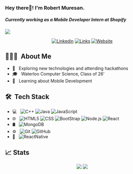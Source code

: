 <h3> Hey there👋! I'm Robert Muresan.</h3>
<h5> Currently working as a Mobile Developer Intern at Shopify</h5>

<img src="https://instagram.fyyz1-1.fna.fbcdn.net/v/t51.2885-15/e35/66444273_2213686155609519_1704688932610605397_n.jpg?tp=1&_nc_ht=instagram.fyyz1-1.fna.fbcdn.net&_nc_cat=103&_nc_ohc=HEvXVswLkz8AX9JGkbh&edm=AABBvjUBAAAA&ccb=7-4&oh=226b22bc2ae410b49797f91efa97df01&oe=60D4896E&_nc_sid=83d603">
<br>

<p>
  <p align="center">
    <a href="https://www.linkedin.com/in/robert-muresan/"><img src="https://img.shields.io/badge/-Robert Muresan-0e76a8?style=for-the-badge&logo=Linkedin&logoColor=white&link=https://www.linkedin.com/in/robert-muresan/" alt="Linkedin"></a>
    <a href="mailto:robert.victor.muresan@gmail.com"><img src="https://img.shields.io/badge/-robert.victor.muresan@gmail.com-DB4437?style=for-the-badge&logoColor=white&logo=Gmail&link=mailto:robert.victor.muresan@gmail.com" alt="Links"></a>
    <a href="https://rmuresan.com/"><img src="https://img.shields.io/badge/-rmuresan.com-239e33?style=for-the-badge&logoColor=white&logo=GoogleChrome&link=https://rmuresan.com/" alt="Website"></a> 
  </p>
</p>

## 👨🏻‍💻 &nbsp;About Me 

- 🤔 &nbsp; Exploring new technologies and attending hackathons
- 🎓 &nbsp; Waterloo Computer Science, Class of 26'
- 💼 &nbsp; Learning about Mobile Development

## 🛠 &nbsp;Tech Stack

- 💻 &nbsp;
  ![C++](https://img.shields.io/badge/-C++-333333?style=flat&logo=C%2B%2B&logoColor=00599C)
  ![Java](https://img.shields.io/badge/-Java-333333?style=flat&logo=Java&logoColor=007396)
  ![JavaScript](https://img.shields.io/badge/-JavaScript-333333?style=flat&logo=javascript)
- 🌐 &nbsp;
  ![HTML5](https://img.shields.io/badge/-HTML5-333333?style=flat&logo=HTML5)
  ![CSS](https://img.shields.io/badge/-CSS-333333?style=flat&logo=CSS3&logoColor=1572B6)
  ![BootStrap](https://img.shields.io/badge/-BootStrap-333333?style=flat&logo=bootstrap&logoColor=1572B6)
  ![Node.js](https://img.shields.io/badge/-Node.js-333333?style=flat&logo=node.js)
  ![React](https://img.shields.io/badge/-React-333333?style=flat&logo=react)
- 🛢 &nbsp;
  ![MongoDB](https://img.shields.io/badge/-MongoDB-333333?style=flat&logo=mongodb)
- ⚙️ &nbsp;
  ![Git](https://img.shields.io/badge/-Git-333333?style=flat&logo=git)
  ![GitHub](https://img.shields.io/badge/-GitHub-333333?style=flat&logo=github)
- 📱 &nbsp;
  ![ReactNative](https://img.shields.io/badge/-React%20Native-333333?style=flat&logo=react)
  

## 📈 Stats

<p>
  <p align="center">
      <img src="https://github-readme-stats.vercel.app/api/top-langs/?username=Bullmeza&theme=buefy&layout=compact&langs_count=4&theme=gotham">
      <img src="https://github-readme-stats.vercel.app/api?username=Bullmeza&hide=contribs,issues&show_icons=true&line_height=20&theme=gotham">
    </p>
</p>


